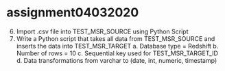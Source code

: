 # assignment04032020

6.	Import .csv file into TEST_MSR_SOURCE using Python Script
7.	Write a Python script that takes all data from TEST_MSR_SOURCE and inserts the data into TEST_MSR_TARGET 
    a.	Database type = Redshift
    b.	Number of rows = 10
    c.	Sequential key used for TEST_MSR_TARGET_ID
    d.	Data transformations from varchar to (date, int, numeric, timestamp)
